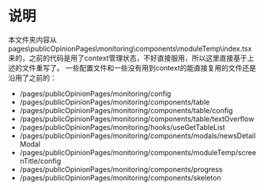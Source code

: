 # 说明

本文件夹内容从 pages\publicOpinionPages\monitoring\components\moduleTemp\index.tsx 来的，之前的代码是用了context管理状态，不好直接服用，所以这里直接基于上述的文件重写了。
一些配置文件和一些没有用到context的能直接复用的文件还是沿用了之前的：

- /pages/publicOpinionPages/monitoring/config
- /pages/publicOpinionPages/monitoring/components/table
- /pages/publicOpinionPages/monitoring/components/table/config
- /pages/publicOpinionPages/monitoring/components/table/textOverflow
- /pages/publicOpinionPages/monitoring/hooks/useGetTableList
- /pages/publicOpinionPages/monitoring/components/modals/newsDetailModal
- /pages/publicOpinionPages/monitoring/components/moduleTemp/screenTitle/config
- /pages/publicOpinionPages/monitoring/components/progress
- /pages/publicOpinionPages/monitoring/components/skeleton
